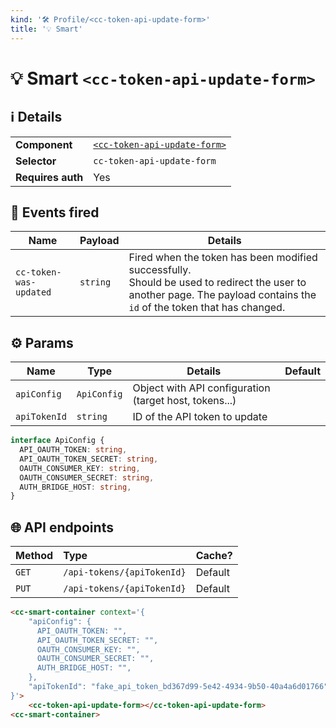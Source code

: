 ```yaml
---
kind: '🛠 Profile/<cc-token-api-update-form>'
title: '💡 Smart'
---
```


# 💡 Smart `<cc-token-api-update-form>`

## ℹ️ Details

<table>
  <tr><td><strong>Component    </strong> <td><a href="https://www.clever-cloud.com/doc/clever-components/?path=/docs/🛠-profile-cc-token-api-update-form--default-story"><code>&lt;cc-token-api-update-form&gt;</code></a>
  <tr><td><strong>Selector     </strong> <td><code>cc-token-api-update-form</code>
  <tr><td><strong>Requires auth</strong> <td>Yes
</table>

## 👋️ Events fired

| Name                   | Payload  | Details                                                                                                                                                                    |
|------------------------|----------|----------------------------------------------------------------------------------------------------------------------------------------------------------------------------|
| `cc-token-was-updated` | `string` | Fired when the token has been modified successfully.<br/>Should be used to redirect the user to another page. The payload contains the `id` of the token that has changed. |

## ⚙️ Params

| Name          | Type        | Details                                                | Default |
|---------------|-------------|--------------------------------------------------------|---------|
| `apiConfig`   | `ApiConfig` | Object with API configuration (target host, tokens...) |         |
| `apiTokenId`  | `string`    | ID of the API token to update                          |         |

```ts
interface ApiConfig {
  API_OAUTH_TOKEN: string,
  API_OAUTH_TOKEN_SECRET: string,
  OAUTH_CONSUMER_KEY: string,
  OAUTH_CONSUMER_SECRET: string,
  AUTH_BRIDGE_HOST: string,
}
```

## 🌐 API endpoints

| Method   | Type                       | Cache?  |
|----------|:---------------------------|---------|
| `GET`    | `/api-tokens/{apiTokenId}` | Default |
| `PUT`    | `/api-tokens/{apiTokenId}` | Default |

```html
<cc-smart-container context='{
    "apiConfig": {
      API_OAUTH_TOKEN: "",
      API_OAUTH_TOKEN_SECRET: "",
      OAUTH_CONSUMER_KEY: "",
      OAUTH_CONSUMER_SECRET: "",
      AUTH_BRIDGE_HOST: "",
    },
    "apiTokenId": "fake_api_token_bd367d99-5e42-4934-9b50-40a4a6d01766"
}'>
    <cc-token-api-update-form></cc-token-api-update-form>
<cc-smart-container>
```
